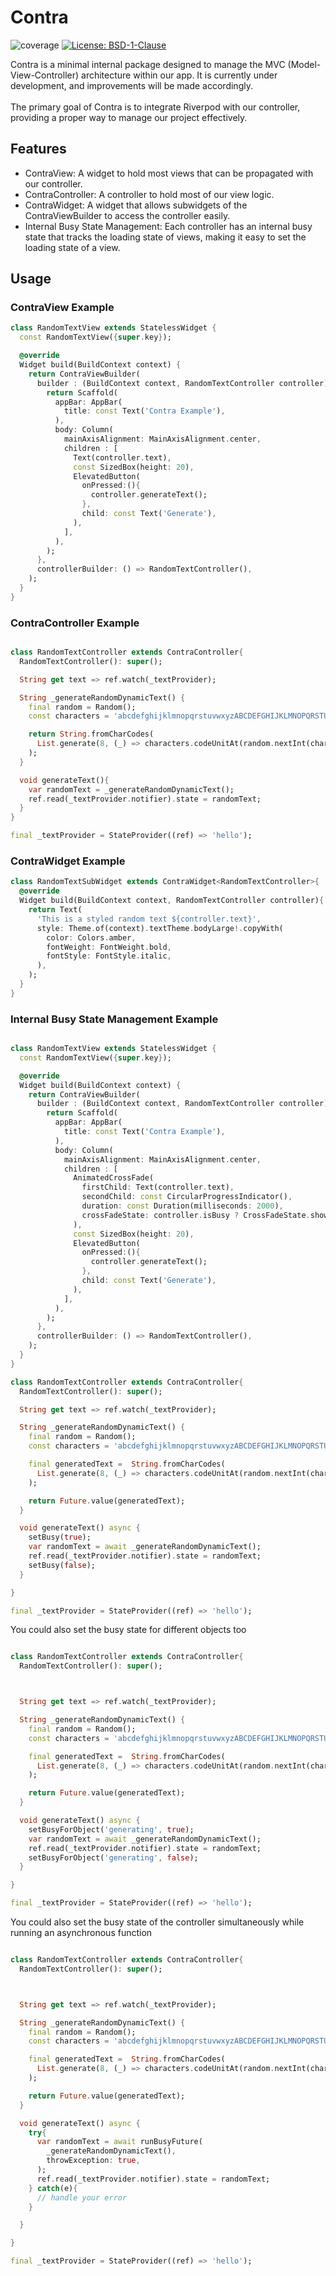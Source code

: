 # Contra

![coverage][coverage_badge]
[![License: BSD-1-Clause][license_badge]][license_link]

Contra is a minimal internal package designed to manage the MVC (Model-View-Controller) architecture within our app. It is currently under development, and improvements will be made accordingly. <br /><br/>
The primary goal of Contra is to integrate Riverpod with our controller, providing a proper way to manage our project effectively.
<br />

## Features

- ContraView: A widget to hold most views that can be propagated with our controller.
- ContraController: A controller to hold most of our view logic.
- ContraWidget: A widget that allows subwidgets of the ContraViewBuilder to access the controller easily.
- Internal Busy State Management: Each controller has an internal busy state that tracks the loading state of views, making it easy to set the loading state of a view.

## Usage

### ContraView Example

```dart
class RandomTextView extends StatelessWidget {
  const RandomTextView({super.key});

  @override
  Widget build(BuildContext context) {
    return ContraViewBuilder(
      builder : (BuildContext context, RandomTextController controller){
        return Scaffold(
          appBar: AppBar(
            title: const Text('Contra Example'),
          ),
          body: Column(
            mainAxisAlignment: MainAxisAlignment.center,
            children : [
              Text(controller.text),
              const SizedBox(height: 20),
              ElevatedButton(
                onPressed:(){
                  controller.generateText();
                },
                child: const Text('Generate'),
              ),
            ],
          ),
        );
      },
      controllerBuilder: () => RandomTextController(),
    );
  }
}

```

### ContraController Example

```dart

class RandomTextController extends ContraController{
  RandomTextController(): super();

  String get text => ref.watch(_textProvider);

  String _generateRandomDynamicText() {
    final random = Random();
    const characters = 'abcdefghijklmnopqrstuvwxyzABCDEFGHIJKLMNOPQRSTUVWXYZ0123456789';

    return String.fromCharCodes(
      List.generate(8, (_) => characters.codeUnitAt(random.nextInt(characters.length))),
    );
  }

  void generateText(){
    var randomText = _generateRandomDynamicText();
    ref.read(_textProvider.notifier).state = randomText;
  }
}

final _textProvider = StateProvider((ref) => 'hello');

```

### ContraWidget Example

```dart
class RandomTextSubWidget extends ContraWidget<RandomTextController>{
  @override
  Widget build(BuildContext context, RandomTextController controller){
    return Text(
      'This is a styled random text ${controller.text}',
      style: Theme.of(context).textTheme.bodyLarge!.copyWith(
        color: Colors.amber,
        fontWeight: FontWeight.bold,
        fontStyle: FontStyle.italic,
      ),
    );
  }
}
```

### Internal Busy State Management Example

```dart

class RandomTextView extends StatelessWidget {
  const RandomTextView({super.key});

  @override
  Widget build(BuildContext context) {
    return ContraViewBuilder(
      builder : (BuildContext context, RandomTextController controller){
        return Scaffold(
          appBar: AppBar(
            title: const Text('Contra Example'),
          ),
          body: Column(
            mainAxisAlignment: MainAxisAlignment.center,
            children : [
              AnimatedCrossFade(
                firstChild: Text(controller.text),
                secondChild: const CircularProgressIndicator(),
                duration: const Duration(milliseconds: 2000),
                crossFadeState: controller.isBusy ? CrossFadeState.showSecond :  CrossFadeState.showFirst,
              ),
              const SizedBox(height: 20),
              ElevatedButton(
                onPressed:(){
                  controller.generateText();
                },
                child: const Text('Generate'),
              ),
            ],
          ),
        );
      },
      controllerBuilder: () => RandomTextController(),
    );
  }
}

class RandomTextController extends ContraController{
  RandomTextController(): super();

  String get text => ref.watch(_textProvider);

  String _generateRandomDynamicText() {
    final random = Random();
    const characters = 'abcdefghijklmnopqrstuvwxyzABCDEFGHIJKLMNOPQRSTUVWXYZ0123456789';

    final generatedText =  String.fromCharCodes(
      List.generate(8, (_) => characters.codeUnitAt(random.nextInt(characters.length))),
    );

    return Future.value(generatedText);
  }

  void generateText() async {
    setBusy(true);
    var randomText = await _generateRandomDynamicText();
    ref.read(_textProvider.notifier).state = randomText;
    setBusy(false);
  }

}

final _textProvider = StateProvider((ref) => 'hello');

```

You could also set the busy state for different objects too

```dart

class RandomTextController extends ContraController{
  RandomTextController(): super();



  String get text => ref.watch(_textProvider);

  String _generateRandomDynamicText() {
    final random = Random();
    const characters = 'abcdefghijklmnopqrstuvwxyzABCDEFGHIJKLMNOPQRSTUVWXYZ0123456789';

    final generatedText =  String.fromCharCodes(
      List.generate(8, (_) => characters.codeUnitAt(random.nextInt(characters.length))),
    );

    return Future.value(generatedText);
  }

  void generateText() async {
    setBusyForObject('generating', true);
    var randomText = await _generateRandomDynamicText();
    ref.read(_textProvider.notifier).state = randomText;
    setBusyForObject('generating', false);
  }

}

final _textProvider = StateProvider((ref) => 'hello');


```

You could also set the busy state of the controller simultaneously while running an asynchronous function

```dart

class RandomTextController extends ContraController{
  RandomTextController(): super();



  String get text => ref.watch(_textProvider);

  String _generateRandomDynamicText() {
    final random = Random();
    const characters = 'abcdefghijklmnopqrstuvwxyzABCDEFGHIJKLMNOPQRSTUVWXYZ0123456789';

    final generatedText =  String.fromCharCodes(
      List.generate(8, (_) => characters.codeUnitAt(random.nextInt(characters.length))),
    );

    return Future.value(generatedText);
  }

  void generateText() async {
    try{
      var randomText = await runBusyFuture(
        _generateRandomDynamicText(),
        throwException: true,
      );
      ref.read(_textProvider.notifier).state = randomText;
    } catch(e){
      // handle your error
    }

  }

}

final _textProvider = StateProvider((ref) => 'hello');

```

[coverage_badge]: coverage_badge.svg
[flutter_localizations_link]: https://api.flutter.dev/flutter/flutter_localizations/flutter_localizations-library.html
[internationalization_link]: https://flutter.dev/docs/development/accessibility-and-localization/internationalization
[license_badge]: https://img.shields.io/badge/License-BSD_3--Clause-blue.svg
[license_link]: https://opensource.org/licenses/MIT
